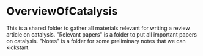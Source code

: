 # OverviewOfCatalysis

This is a shared folder to gather all materials relevant for writing a review article on catalysis.
"Relevant papers" is a folder to put all important papers on catalysis.
"Notes" is a folder for some preliminary notes that we can kickstart.
